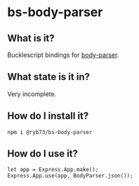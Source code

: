 # bs-body-parser

## What is it?
Bucklescript bindings for [body-parser](https://www.npmjs.com/package/body-parser).

## What state is it in?
Very incomplete.

## How do I install it?
```
npm i @ryb73/bs-body-parser
```

## How do I use it?
```reasonml
let app = Express.App.make();
Express.App.use(app, BodyParser.json());
```
